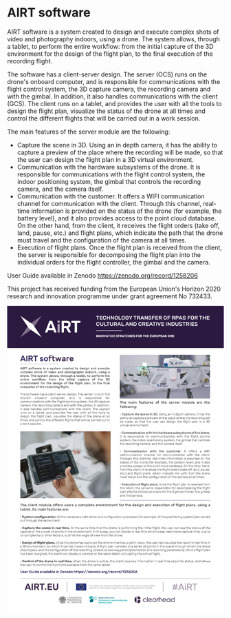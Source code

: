 # AIRT software

AIRT software is a system created to design and execute complex shots of video and photography indoors, using a drone. The system allows, through a tablet, to perform the entire workflow: from the initial capture of the 3D environment for the design of the flight plan, to the final execution of the recording flight.

The software has a client-server design. The server (OCS) runs on the drone's onboard computer, and is responsible for communications with the flight control system, the 3D capture camera, the recording camera and with the gimbal. In addition,
it also handles communications with the client (GCS). The client runs on a tablet, and provides the user with all the tools to
design the flight plan, visualize the status of the drone at all times and control the different flights that will be carried out in a work session.

The main features of the server module are the
following:
* Capture the scene in 3D. Using an in depth camera, it has the ability to capture a preview of the place where the recording will be made, so that the user can design the flight plan in a 3D virtual environment.
* Communication with the hardware subsystems of the drone. It is responsible for communications with the flight control
system, the indoor positioning system, the gimbal that controls the recording camera, and the camera itself.
* Communication with the customer. It offers a WIFI communication channel for communication with the client. Through this channel, real-time information is provided on the status of the drone (for example, the battery level), and it also provides access to the point cloud database. On the other hand, from the client, it receives the flight orders (take off, land, pause,
etc.) and flight plans, which indicate the path that the drone must travel and the configuration of the camera at all times.
* Execution of flight plans. Once the flight plan is received from the client, the server is responsible for decomposing the flight plan into the individual orders for the flight controller, the gimbal and the camera.

User Guide available in Zenodo https://zenodo.org/record/1258206

This project has received funding from the European Union's Horizon 2020 research and innovation programme under grant agreement No 732433.

<a href="AiRT_software.png"><img src="AiRT_software.png" /></a>
